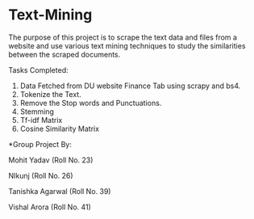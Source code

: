 # Text-Mining

The purpose of this project is to scrape the text data and files from a website and use various text mining techniques to study the similarities between the scraped documents.


Tasks Completed:

1. Data Fetched from DU website Finance Tab using scrapy and bs4.
2. Tokenize the Text.
3. Remove the Stop words and Punctuations.
4. Stemming
5. Tf-idf Matrix
6. Cosine Similarity Matrix



*Group Project By:

Mohit Yadav (Roll No. 23)

NIkunj (Roll No. 26)

Tanishka Agarwal (Roll No. 39)

Vishal Arora (Roll No. 41)
